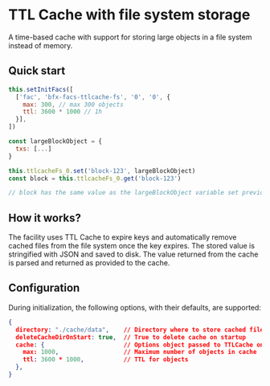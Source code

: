# TTL Cache with file system storage

A time-based cache with support for storing large objects in a file system instead of memory.

## Quick start

```js
this.setInitFacs([
  ['fac', 'bfx-facs-ttlcache-fs', '0', '0', {
    max: 300, // max 300 objects
    ttl: 3600 * 1000 // 1h
  }],
])

const largeBlockObject = {
  txs: [...]
}

this.ttlcacheFs_0.set('block-123', largeBlockObject)
const block = this.ttlcacheFs_0.get('block-123')

// block has the same value as the largeBlockObject variable set previously
```

## How it works?

The facility uses TTL Cache to expire keys and automatically remove cached files from the file system
once the key expires.
The stored value is stringified with JSON and saved to disk.
The value returned from the cache is parsed and returned as provided to the cache.

## Configuration

During initialization, the following options, with their defaults, are supported:
```json
{
  directory: "./cache/data",    // Directory where to store cached files
  deleteCacheDirOnStart: true,  // True to delete cache on startup
  cache: {                      // Options object passed to TTLCache on startup. See https://github.com/isaacs/ttlcache for more details
    max: 1000,                  // Maximum number of objects in cache
    ttl: 3600 * 1000,           // TTL for objects
  },
}
```
